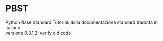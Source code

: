 # PBST <br>
Python Base Standard Tutorial: dalla documentazione standard tradotta in italiano <br> 
versione 0.3.1.2: verify old code
